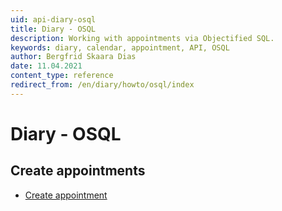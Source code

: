 ```yaml
---
uid: api-diary-osql
title: Diary - OSQL
description: Working with appointments via Objectified SQL.
keywords: diary, calendar, appointment, API, OSQL
author: Bergfrid Skaara Dias
date: 11.04.2021
content_type: reference
redirect_from: /en/diary/howto/osql/index
---
```


# Diary - OSQL

## Create appointments

* [Create appointment][1]

<!-- Referenced links -->
[1]: create-apt-osql.md

